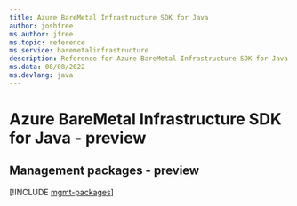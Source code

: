 ```yaml
---
title: Azure BareMetal Infrastructure SDK for Java
author: joshfree
ms.author: jfree
ms.topic: reference
ms.service: baremetalinfrastructure
description: Reference for Azure BareMetal Infrastructure SDK for Java
ms.data: 08/08/2022
ms.devlang: java
---
```

# Azure BareMetal Infrastructure SDK for Java - preview

## Management packages - preview
[!INCLUDE [mgmt-packages](baremetal-infrastructure-mgmt-index.md)]